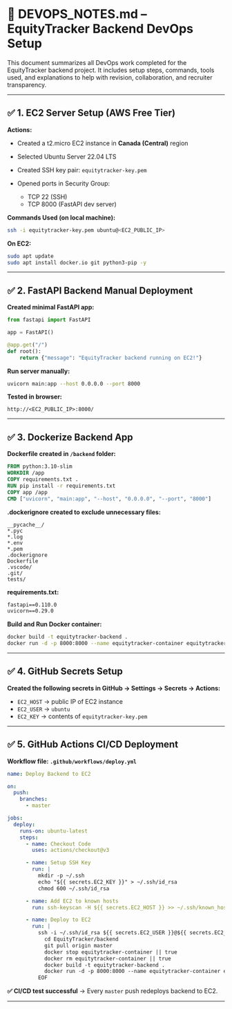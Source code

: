 # 📘 DEVOPS\_NOTES.md – EquityTracker Backend DevOps Setup

This document summarizes all DevOps work completed for the EquityTracker backend project.
It includes setup steps, commands, tools used, and explanations to help with revision, collaboration, and recruiter transparency.

---

## ✅ 1. EC2 Server Setup (AWS Free Tier)

**Actions:**

* Created a t2.micro EC2 instance in **Canada (Central)** region
* Selected Ubuntu Server 22.04 LTS
* Created SSH key pair: `equitytracker-key.pem`
* Opened ports in Security Group:

  * TCP 22 (SSH)
  * TCP 8000 (FastAPI dev server)

**Commands Used (on local machine):**

```bash
ssh -i equitytracker-key.pem ubuntu@<EC2_PUBLIC_IP>
```

**On EC2:**

```bash
sudo apt update
sudo apt install docker.io git python3-pip -y
```

---

## ✅ 2. FastAPI Backend Manual Deployment

**Created minimal FastAPI app:**

```python
from fastapi import FastAPI

app = FastAPI()

@app.get("/")
def root():
    return {"message": "EquityTracker backend running on EC2!"}
```

**Run server manually:**

```bash
uvicorn main:app --host 0.0.0.0 --port 8000
```

**Tested in browser:**

```
http://<EC2_PUBLIC_IP>:8000/
```

---

## ✅ 3. Dockerize Backend App

**Dockerfile created in `/backend` folder:**

```dockerfile
FROM python:3.10-slim
WORKDIR /app
COPY requirements.txt .
RUN pip install -r requirements.txt
COPY app /app
CMD ["uvicorn", "main:app", "--host", "0.0.0.0", "--port", "8000"]
```

**.dockerignore created to exclude unnecessary files:**

```dockerignore
__pycache__/
*.pyc
*.log
*.env
*.pem
.dockerignore
Dockerfile
.vscode/
.git/
tests/
```

**requirements.txt:**

```txt
fastapi==0.110.0
uvicorn==0.29.0
```

**Build and Run Docker container:**

```bash
docker build -t equitytracker-backend .
docker run -d -p 8000:8000 --name equitytracker-container equitytracker-backend
```

---

## ✅ 4. GitHub Secrets Setup

**Created the following secrets in GitHub → Settings → Secrets → Actions:**

* `EC2_HOST` → public IP of EC2 instance
* `EC2_USER` → `ubuntu`
* `EC2_KEY` → contents of `equitytracker-key.pem`

---

## ✅ 5. GitHub Actions CI/CD Deployment

**Workflow file: `.github/workflows/deploy.yml`**

```yaml
name: Deploy Backend to EC2

on:
  push:
    branches:
      - master

jobs:
  deploy:
    runs-on: ubuntu-latest
    steps:
      - name: Checkout Code
        uses: actions/checkout@v3

      - name: Setup SSH Key
        run: |
          mkdir -p ~/.ssh
          echo "${{ secrets.EC2_KEY }}" > ~/.ssh/id_rsa
          chmod 600 ~/.ssh/id_rsa

      - name: Add EC2 to known hosts
        run: ssh-keyscan -H ${{ secrets.EC2_HOST }} >> ~/.ssh/known_hosts

      - name: Deploy to EC2
        run: |
          ssh -i ~/.ssh/id_rsa ${{ secrets.EC2_USER }}@${{ secrets.EC2_HOST }} << 'EOF'
            cd EquityTracker/backend
            git pull origin master
            docker stop equitytracker-container || true
            docker rm equitytracker-container || true
            docker build -t equitytracker-backend .
            docker run -d -p 8000:8000 --name equitytracker-container equitytracker-backend
          EOF
```

**✅ CI/CD test successful** → Every `master` push redeploys backend to EC2.

---
